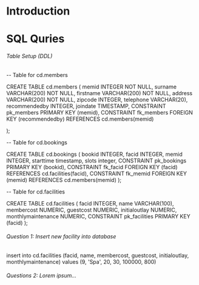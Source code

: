 # Introduction

# SQL Quries

###### Table Setup (DDL)

-- Table for cd.members

CREATE TABLE cd.members
(
	memid INTEGER NOT NULL,
	surname VARCHAR(200) NOT NULL, 
	firstname VARCHAR(200) NOT NULL,
	address VARCHAR(200) NOT NULL,
	zipcode INTEGER,
	telephone VARCHAR(20),
	recommendedby INTEGER,
	joindate TIMESTAMP, 
	CONSTRAINT pk_members PRIMARY KEY (memid),
	CONSTRAINT fk_members FOREIGN KEY (recommendedby) REFERENCES cd.members(memid) 

);


-- Table for cd.bookings

CREATE TABLE cd.bookings 
(
	bookid INTEGER,
	facid INTEGER,
	memid INTEGER,
	starttime timestamp, 
	slots integer,
	CONSTRAINT pk_bookings PRIMARY KEY (bookid),
	CONSTRAINT fk_facid FOREIGN KEY (facid) REFERENCES cd.facilities(facid),
	CONSTRAINT fk_memid FOREIGN KEY (memid) REFERENCES cd.members(memid)
);


-- Table for cd.facilities

CREATE TABLE cd.facilities (
    facid INTEGER,
    name VARCHAR(100),
    membercost NUMERIC,
    guestcost NUMERIC,
    initialoutlay NUMERIC,
    monthlymaintenance NUMERIC,
    CONSTRAINT pk_facilities PRIMARY KEY (facid)
);




###### Question 1: Insert new facility into database 

insert into cd.facilities
(facid, name, membercost, guestcost, initialoutlay, monthlymaintenance)
values (9, 'Spa', 20, 30, 100000, 800)


###### Questions 2: Lorem ipsum...



